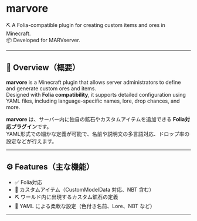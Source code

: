 # marvore

⛏️ A Folia-compatible plugin for creating custom items and ores in Minecraft.  
📦 Developed for MARVserver.

---

## 📝 Overview（概要）

**marvore** is a Minecraft plugin that allows server administrators to define and generate custom ores and items.  
Designed with **Folia compatibility**, it supports detailed configuration using YAML files, including language-specific names, lore, drop chances, and more.

**marvore** は、サーバー内に独自の鉱石やカスタムアイテムを追加できる **Folia対応プラグイン**です。  
YAML形式での細かな定義が可能で、名前や説明文の多言語対応、ドロップ率の設定などが行えます。

---

## ⚙️ Features（主な機能）

- ✅ Folia対応
- 🎨 カスタムアイテム（CustomModelData 対応、NBT 含む）
- ⛏️ ワールド内に出現するカスタム鉱石の定義
- 📁 YAML による柔軟な設定（色付き名前、Lore、NBT など）

---
